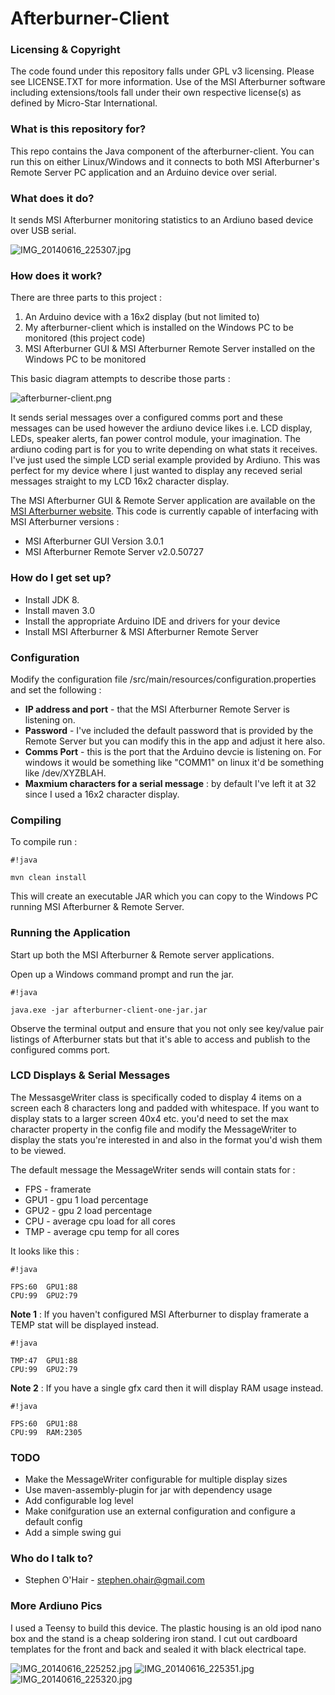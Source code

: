 # Afterburner-Client 

### Licensing & Copyright ###
The code found under this repository falls under GPL v3 licensing. Please see LICENSE.TXT for more information. Use of the MSI Afterburner software including extensions/tools fall under their own respective license(s) as defined by Micro-Star International.

### What is this repository for? ###
This repo contains the Java component of the afterburner-client. You can run this on either Linux/Windows and it connects to both MSI Afterburner's Remote Server PC application and an Arduino device over serial. 

### What does it do? ###
It sends MSI Afterburner monitoring statistics to an Ardiuno based device over USB serial.

![IMG_20140616_225307.jpg](https://bitbucket.org/repo/anxBzb/images/401267453-IMG_20140616_225307.jpg)

### How does it work? ###
There are three parts to this project :

1. An Arduino device with a 16x2 display (but not limited to)
2. My afterburner-client which is installed on the Windows PC to be monitored (this project code)
3. MSI Afterburner GUI & MSI Afterburner Remote Server installed on the Windows PC to be monitored

This basic diagram attempts to describe those parts :

![afterburner-client.png](https://bitbucket.org/repo/anxBzb/images/2579804272-afterburner-client.png)

It sends serial messages over a configured comms port and these messages can be used however the ardiuno device likes i.e. LCD display, LEDs, speaker alerts, fan power control module, your imagination. The ardiuno coding part is for you to write depending on what stats it receives. I've just used the simple LCD serial example provided by Ardiuno. This was perfect for my device where I just wanted to display any receved serial messages straight to my LCD 16x2 character display.

The MSI Afterburner GUI & Remote Server application are available on the [MSI Afterburner website](http://event.msi.com/vga/afterburner/overview.htm). This code is currently capable of interfacing with MSI Afterburner versions : 

* MSI Afterburner GUI Version 3.0.1
* MSI Afterburner Remote Server v2.0.50727

### How do I get set up? ###

* Install JDK 8.
* Install maven 3.0
* Install the appropriate Arduino IDE and drivers for your device
* Install MSI Afterburner & MSI Afterburner Remote Server

### Configuration ###
Modify the configuration file /src/main/resources/configuration.properties and set the following : 

* **IP address and port** - that the MSI Afterburner Remote Server is listening on. 
* **Password** - I've included the default password that is provided by the Remote Server but you can modify this in the app and adjust it here also.
* **Comms Port** - this is the port that the Arduino devcie is listening on. For windows it would be something like "COMM1" on linux it'd be something like /dev/XYZBLAH.
* **Maxmium characters for a serial message** : by default I've left it at 32 since I used a 16x2 character display. 

### Compiling ###
To compile run : 

```
#!java

mvn clean install
```

This will create an executable JAR which you can copy to the Windows PC running MSI Afterburner & Remote Server.

### Running the Application ###

Start up both the MSI Afterburner & Remote server applications.

Open up a Windows command prompt and run the jar.


```
#!java

java.exe -jar afterburner-client-one-jar.jar
```

Observe the terminal output and ensure that you not only see key/value pair listings of Afterburner stats but that it's able to access and publish to the configured comms port.

### LCD Displays & Serial Messages ###

The MessasgeWriter class is specifically coded to display 4 items on a screen each 8 characters long and padded with whitespace. If you want to display stats to a larger screen 40x4 etc. you'd need to set the max character property in the config file and modify the MessageWriter to display the stats you're interested in and also in the format you'd wish them to be viewed.

The default message the MessageWriter sends will contain stats for :

* FPS - framerate
* GPU1 - gpu 1 load percentage
* GPU2 - gpu 2 load percentage
* CPU - average cpu load for all cores
* TMP - average cpu temp for all cores

It looks like this :


```
#!java

FPS:60  GPU1:88
CPU:99  GPU2:79
```

**Note 1** : If you haven't configured MSI Afterburner to display framerate a TEMP stat will be displayed instead. 

```
#!java

TMP:47  GPU1:88
CPU:99  GPU2:79
```

**Note 2** : If you have a single gfx card then it will display RAM usage instead.

```
#!java

FPS:60  GPU1:88
CPU:99  RAM:2305
```

### TODO ###
* Make the MessageWriter configurable for multiple display sizes
* Use maven-assembly-plugin for jar with dependency usage
* Add configurable log level
* Make conifguration use an external configuration and configure a default config
* Add a simple swing gui

### Who do I talk to? ###

* Stephen O'Hair - stephen.ohair@gmail.com

### More Ardiuno Pics ###
I used a Teensy to build this device. The plastic housing is an old ipod nano box and the stand is a cheap soldering iron stand. I cut out cardboard templates for the front and back and sealed it with black electrical tape.

![IMG_20140616_225252.jpg](https://bitbucket.org/repo/anxBzb/images/2893224317-IMG_20140616_225252.jpg)
![IMG_20140616_225351.jpg](https://bitbucket.org/repo/anxBzb/images/198268459-IMG_20140616_225351.jpg)
![IMG_20140616_225320.jpg](https://bitbucket.org/repo/anxBzb/images/2564839505-IMG_20140616_225320.jpg)